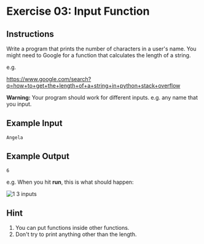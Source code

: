 # Exercise 03: Input Function

## Instructions

Write a program that prints the number of characters in a user's name. You might need to Google for a function that calculates the length of a string.

e.g.

https://www.google.com/search?q=how+to+get+the+length+of+a+string+in+python+stack+overflow

**Warning:** Your program should work for different inputs. e.g. any name that you input.

## Example Input

```
Angela
```

## Example Output

```
6
```

e.g. When you hit **run**, this is what should happen:

![1 3 inputs](https://user-images.githubusercontent.com/50435319/217729788-f8c9b20d-ce32-4dd1-a579-063b8a69243f.gif)

## Hint

1. You can put functions inside other functions.
2. Don't try to print anything other than the length.
